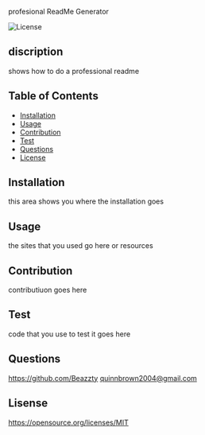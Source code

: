  profesional ReadMe Generator

![License](https://img.shields.io/badge/License-MIT-blue.svg)

  ## discription
shows how to do a professional readme 


## Table of Contents
- [Installation](#installation)
- [Usage](#usage)
- [Contribution](#contribution)
- [Test](#test)
- [Questions](#questions)
- [License](#license)


## Installation
this area shows you where the installation goes

## Usage
the sites that you used go here or resources

## Contribution
contributiuon goes here

## Test
code that you use to test it goes here

## Questions
https://github.com/Beazzty
quinnbrown2004@gmail.com

## Lisense
https://opensource.org/licenses/MIT

